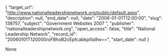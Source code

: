 {
  "target_url": "http://www.nationalleadershipnetwork.org/public/default.aspx", 
  "description": null, 
  "end_date": null, 
  "date": "2006-01-01T12:00:00", 
  "slug": 138757, 
  "subject": "Government Websites 2007 ", 
  "publisher": "nationalleadershipnetwork.org", 
  "open_access": false, 
  "title": "National Leadership Network", 
  "record_id": "20060101T120000/oFBhoB2cEpfcabkpiIla9w==", 
  "start_date": null
}

None